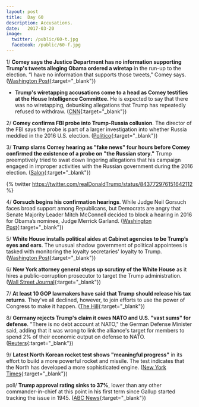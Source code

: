 ```yaml
---
layout: post
title:  Day 60
description: Accusations.
date:   2017-03-20
image:
  twitter: /public/60-t.jpg
  facebook: /public/60-f.jpg
---
```


1/ **Comey says the Justice Department has no information supporting Trump's tweets alleging Obama ordered a wiretap** in the run-up to the election. “I have no information that supports those tweets," Comey says. ([Washington Post](https://www.washingtonpost.com/world/national-security/fbi-director-to-testify-on-russian-interference-in-the-presidential-election/2017/03/20/cdea86ca-0ce2-11e7-9d5a-a83e627dc120_story.html){:target="_blank"})

* **Trump's wiretapping accusations come to a head as Comey testifies at the House Intelligence Committee.** He is expected to say that there was no wiretapping, debunking allegations that Trump has repeatedly refused to withdraw. ([CNN](http://www.cnn.com/2017/03/19/politics/house-intelligence-committee-hearing-russia-wiretapping/){:target="_blank"})

2/ **Comey confirms FBI probe into Trump-Russia collusion**. The director of the FBI says the probe is part of a larger investigation into whether Russia meddled in the 2016 U.S. election. ([Politico](https://secure.politico.com/story/2017/03/adam-schiff-trump-twitter-wiretapping-russia-ties-236249){:target="_blank"})

3/ **Trump slams Comey hearing as "fake news" four hours before Comey confirmed the existence of a probe on "the Russian story."** Trump preemptively tried to swat down lingering allegations that his campaign engaged in improper activities with the Russian government during the 2016 election. ([Salon](https://www.salon.com/2017/03/20/trump-declares-fake-news-before-fbi-director-james-comeys-testimony-on-trump-russia-connections/){:target="_blank"})

{% twitter https://twitter.com/realDonaldTrump/status/843772976151642112 %}

4/ **Gorsuch begins his confirmation hearings**. While Judge Neil Gorsuch faces broad support among Republicans, but Democrats are angry that Senate Majority Leader Mitch McConnell decided to block a hearing in 2016 for Obama’s nominee, Judge Merrick Garland. ([Washington Post](https://www.washingtonpost.com/powerpost/gorsuch-begins-his-confirmation-hearings-monday-with-broad-support-among-republicans/2017/03/19/c9f7cef0-0d01-11e7-9d5a-a83e627dc120_story.html){:target="_blank"})

5/ **White House installs political aides at Cabinet agencies to be Trump’s eyes and ears**. The unusual shadow government of political appointees is tasked with monitoring the loyalty secretaries' loyalty to Trump. ([Washington Post](https://www.washingtonpost.com/powerpost/white-house-installs-political-aides-at-cabinet-agencies-to-be-trumps-eyes-and-ears/2017/03/19/68419f0e-08da-11e7-93dc-00f9bdd74ed1_story.htmle){:target="_blank"})

6/ **New York attorney general steps up scrutiny of the White House** as it hires a public-corruption prosecutor to target the Trump administration. ([Wall Street Journal](https://www.wsj.com/articles/new-york-attorney-general-steps-up-scrutiny-of-white-house-1489964489){:target="_blank"})

7/ **At least 10 GOP lawmakers have said that Trump should release his tax returns**. They've all declined, however, to join efforts to use the power of Congress to make it happen. ([The Hill](http://thehill.com/homenews/house/324572-republicans-take-heat-on-trumps-tax-returns){:target="_blank"})

8/ **Germany rejects Trump's claim it owes NATO and U.S. "vast sums" for defense**. "There is no debt account at NATO," the German Defense Minister said, adding that it was wrong to link the alliance's target for members to spend 2% of their economic output on defense to NATO. ([Reuters](http://www.reuters.com/article/us-usa-trump-germany-defence-idUSKBN16Q0D8){:target="_blank"})

9/ **Latest North Korean rocket test shows "meaningful progress"** in its effort to build a more powerful rocket and missile. The test indicates that the North has developed a more sophisticated engine. ([New York Times](https://www.nytimes.com/2017/03/20/world/asia/north-korea-missile-test-rocket-engine.html){:target="_blank"})

poll/ **Trump approval rating sinks to 37%**, lower than any other commander-in-chief at this point in his first term since Gallup started tracking the issue in 1945. ([ABC News](http://abcnews.go.com/Politics/trump-approval-rating-sinks-low/story?id=46243176){:target="_blank"})